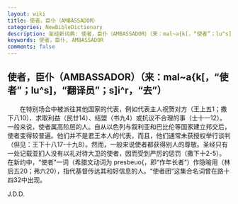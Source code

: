 ```yaml
---
layout: wiki
title: 使者，臣仆（AMBASSADOR）
categories: NewBibleDictionary
description: 圣经新词典: 使者，臣仆（AMBASSADOR）（来：mal~a{k[，“使者”；lu^s]，“翻译员”；s]i^r，“去”）
keywords: 使者，臣仆, AMBASSADOR
comments: false
---
```


## 使者，臣仆（AMBASSADOR）（来：mal~a{k[，“使者”；lu^s]，“翻译员”；s]i^r，“去”）

　　在特别场合中被派往其他国家的代表，例如代表主人祝贺对方（王上五1；撒下八10）、求取利益（民廿14）、结盟（书九4）或抗议不合理的事（士十一12）。一般来说，使者属高阶层的人。自从以色列与叙利亚和巴比伦等国家建立邦交后，使者变得较普遍。他们并不是君王本人的代表，而且，他们通常未获授权举行谈判（但见：王下十八17-十九8）。然而，一般来说使者都获得别人的尊敬。圣经只有一处记载亚扪人没有以礼对待大卫的使者，因而受到严厉的惩罚（撒下十2-5）。在新约中，“使者”一词（希腊文动词为 presbeuo{，即“作年长者”）作隐喻用（林后五20；弗六20），指代基督传达其和好信息的人。“使者团”这集合名词曾在路十四32中出现。

J.D.D.






